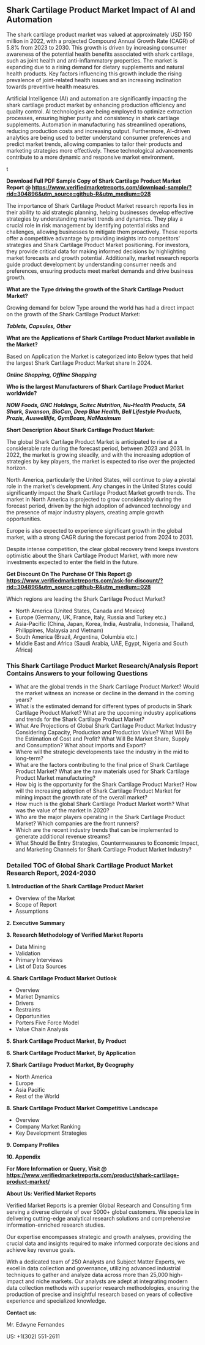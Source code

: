 <h2>Shark Cartilage Product Market Impact of AI and Automation</h2><p>The shark cartilage product market was valued at approximately USD 150 million in 2022, with a projected Compound Annual Growth Rate (CAGR) of 5.8% from 2023 to 2030. This growth is driven by increasing consumer awareness of the potential health benefits associated with shark cartilage, such as joint health and anti-inflammatory properties. The market is expanding due to a rising demand for dietary supplements and natural health products. Key factors influencing this growth include the rising prevalence of joint-related health issues and an increasing inclination towards preventive health measures.</p><p>Artificial Intelligence (AI) and automation are significantly impacting the shark cartilage product market by enhancing production efficiency and quality control. AI technologies are being employed to optimize extraction processes, ensuring higher purity and consistency in shark cartilage supplements. Automation in manufacturing has streamlined operations, reducing production costs and increasing output. Furthermore, AI-driven analytics are being used to better understand consumer preferences and predict market trends, allowing companies to tailor their products and marketing strategies more effectively. These technological advancements contribute to a more dynamic and responsive market environment.</p>t</p><p id="" class=""><strong>Download Full PDF Sample Copy of Shark Cartilage Product Market Report @ <a href="https://www.verifiedmarketreports.com/download-sample/?rid=304896&utm_source=github-R&utm_medium=028" target="_blank">https://www.verifiedmarketreports.com/download-sample/?rid=304896&utm_source=github-R&utm_medium=028</a></strong></p><p>The importance of&nbsp;Shark Cartilage Product Market research reports lies in their ability to aid strategic planning, helping businesses develop effective strategies by understanding market trends and dynamics. They play a crucial role in risk management by identifying potential risks and challenges, allowing businesses to mitigate them proactively. These reports offer a competitive advantage by providing insights into competitors' strategies and Shark Cartilage Product Market positioning. For investors, they provide critical data for making informed decisions by highlighting market forecasts and growth potential. Additionally, market research reports guide product development by understanding consumer needs and preferences, ensuring products meet market demands and drive business growth.</p><p><strong>What are the&nbsp;Type driving the growth of the Shark Cartilage Product Market?</strong></p><p id="" class="">Growing demand for below Type around the world has had a direct impact on the growth of the Shark Cartilage Product Market:</p><em><strong>Tablets, Capsules, Other</strong></em></p><strong>What are the&nbsp;Applications&nbsp;of Shark Cartilage Product Market available in the Market?</strong></p><p id="" class="">Based on Application the Market is categorized into Below types that held the largest Shark Cartilage Product Market share In 2024.</p><em><strong>Online Shopping, Offline Shopping</strong></em></p><strong>Who is the largest Manufacturers of Shark Cartilage Product Market worldwide?</strong></p><p><em><strong>NOW Foods, GNC Holdings, Scitec Nutrition, Nu-Health Products, SA Shark, Swanson, BioCan, Deep Blue Health, Bell Lifestyle Products, Prozis, Auswelllife, GymBeam, NaMaximum</strong></em></p><p id="" class=""><strong>Short Description About Shark Cartilage Product Market:</strong></p><p>The global Shark Cartilage Product Market is anticipated to rise at a considerable rate during the forecast period, between 2023 and 2031. In 2022, the market is growing steadily, and with the increasing adoption of strategies by key players, the market is expected to rise over the projected horizon.</p><p>North America, particularly the United States, will continue to play a pivotal role in the market's development. Any changes in the United States could significantly impact the Shark Cartilage Product Market growth trends. The market in North America is projected to grow considerably during the forecast period, driven by the high adoption of advanced technology and the presence of major industry players, creating ample growth opportunities.</p><p>Europe is also expected to experience significant growth in the global market, with a strong CAGR during the forecast period from 2024 to 2031.</p><p>Despite intense competition, the clear global recovery trend keeps investors optimistic about the Shark Cartilage Product Market, with more new investments expected to enter the field in the future.</p><p id="" class=""><strong>Get Discount On The Purchase Of This Report @ <a href="https://www.verifiedmarketreports.com/ask-for-discount/?rid=304896&utm_source=github-R&utm_medium=028" target="_blank">https://www.verifiedmarketreports.com/ask-for-discount/?rid=304896&utm_source=github-R&utm_medium=028</a></strong></p>Which regions are leading the Shark Cartilage Product Market?</p><ul><li>North America (United States, Canada and Mexico)</li><li>Europe (Germany, UK, France, Italy, Russia and Turkey etc.)</li><li>Asia-Pacific (China, Japan, Korea, India, Australia, Indonesia, Thailand, Philippines, Malaysia and Vietnam)</li><li>South America (Brazil, Argentina, Columbia etc.)</li><li>Middle East and Africa (Saudi Arabia, UAE, Egypt, Nigeria and South Africa)</li></ul><h3 id="" class="">This Shark Cartilage Product Market Research/Analysis Report Contains Answers to your following Questions</h3><ul><li>What are the global trends in the Shark Cartilage Product Market? Would the market witness an increase or decline in the demand in the coming years?</li><li>What is the estimated demand for different types of products in Shark Cartilage Product Market? What are the upcoming industry applications and trends for the Shark Cartilage Product Market?</li><li>What Are Projections of Global Shark Cartilage Product Market Industry Considering Capacity, Production and Production Value? What Will Be the Estimation of Cost and Profit? What Will Be Market Share, Supply and Consumption? What about imports and Export?</li><li>Where will the strategic developments take the industry in the mid to long-term?</li><li>What are the factors contributing to the final price of Shark Cartilage Product Market? What are the raw materials used for Shark Cartilage Product Market manufacturing?</li><li>How big is the opportunity for the Shark Cartilage Product Market? How will the increasing adoption of Shark Cartilage Product Market for mining impact the growth rate of the overall market?</li><li>How much is the global Shark Cartilage Product Market worth? What was the value of the market In 2020?</li><li>Who are the major players operating in the Shark Cartilage Product Market? Which companies are the front runners?</li><li>Which are the recent industry trends that can be implemented to generate additional revenue streams?</li><li>What Should Be Entry Strategies, Countermeasures to Economic Impact, and Marketing Channels for Shark Cartilage Product Market Industry?</li></ul><h3 id="" class="">Detailed TOC of Global Shark Cartilage Product Market Research Report, 2024-2030</h3><p id="" class=""><strong>1. Introduction of the Shark Cartilage Product Market</strong></p><ul><li>Overview of the Market</li><li>Scope of Report</li><li>Assumptions</li></ul><p id="" class=""><strong>2. Executive Summary</strong></p><p id="" class=""><strong>3. Research Methodology of Verified Market Reports</strong></p><ul><li>Data Mining</li><li>Validation</li><li>Primary Interviews</li><li>List of Data Sources</li></ul><p id="" class=""><strong>4. Shark Cartilage Product Market Outlook</strong></p><ul><li>Overview</li><li>Market Dynamics</li><li>Drivers</li><li>Restraints</li><li>Opportunities</li><li>Porters Five Force Model</li><li>Value Chain Analysis</li></ul><p id="" class=""><strong>5. Shark Cartilage Product Market, By Product</strong></p><p id="" class=""><strong>6. Shark Cartilage Product Market, By Application</strong></p><p id="" class=""><strong>7. Shark Cartilage Product Market, By Geography</strong></p><ul><li>North America</li><li>Europe</li><li>Asia Pacific</li><li>Rest of the World</li></ul><p id="" class=""><strong>8. Shark Cartilage Product Market Competitive Landscape</strong></p><ul><li>Overview</li><li>Company Market Ranking</li><li>Key Development Strategies</li></ul><p id="" class=""><strong>9. Company Profiles</strong></p><p id="" class=""><strong>10. Appendix</strong></p><p id="" class=""><strong>For More Information or Query, Visit @ <a href="https://www.verifiedmarketreports.com/product/shark-cartilage-product-market/" target="_blank">https://www.verifiedmarketreports.com/product/shark-cartilage-product-market/</a></strong></p><p id="" class=""><strong>About Us: Verified Market Reports</strong></p><p id="" class="">Verified Market Reports is a premier Global Research and Consulting firm serving a diverse clientele of over 5000+ global customers. We specialize in delivering cutting-edge analytical research solutions and comprehensive information-enriched research studies.</p><p id="" class="">Our expertise encompasses strategic and growth analyses, providing the crucial data and insights required to make informed corporate decisions and achieve key revenue goals.</p><p id="" class="">With a dedicated team of 250 Analysts and Subject Matter Experts, we excel in data collection and governance, utilizing advanced industrial techniques to gather and analyze data across more than 25,000 high-impact and niche markets. Our analysts are adept at integrating modern data collection methods with superior research methodologies, ensuring the production of precise and insightful research based on years of collective experience and specialized knowledge.</p><p id="" class=""><strong>Contact us:</strong></p><p id="" class="">Mr. Edwyne Fernandes</p><p id="" class="">US: +1(302) 551-2611</p>